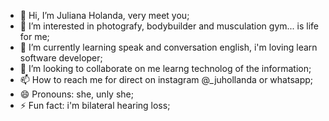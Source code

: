- 👋 Hi, I’m Juliana Holanda, very meet you;
- 👀 I’m interested in photografy, bodybuilder and musculation gym... is life for me;
- 🌱 I’m currently learning speak and conversation english, i'm loving learn software developer;
- 💞️ I’m looking to collaborate on me learng technolog of the information;
- 📫 How to reach me for direct on instagram @_juhollanda or whatsapp;
- 😄 Pronouns: she, unly she;
- ⚡ Fun fact: i'm bilateral hearing loss;

<!---
jutinah20/jutinah20 is a ✨ special ✨ repository because its `README.md` (this file) appears on your GitHub profile.
You can click the Preview link to take a look at your changes.
--->
